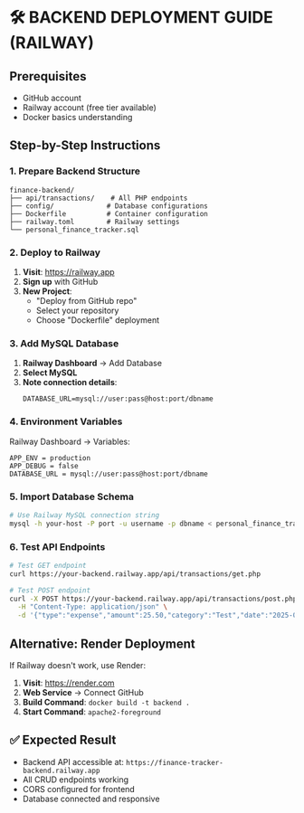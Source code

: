 # 🛠️ BACKEND DEPLOYMENT GUIDE (RAILWAY)

## Prerequisites
- GitHub account  
- Railway account (free tier available)
- Docker basics understanding

## Step-by-Step Instructions

### 1. Prepare Backend Structure
```
finance-backend/
├── api/transactions/    # All PHP endpoints
├── config/             # Database configurations  
├── Dockerfile          # Container configuration
├── railway.toml        # Railway settings
└── personal_finance_tracker.sql
```

### 2. Deploy to Railway
1. **Visit**: https://railway.app
2. **Sign up** with GitHub
3. **New Project**:
   - "Deploy from GitHub repo"
   - Select your repository
   - Choose "Dockerfile" deployment

### 3. Add MySQL Database
1. **Railway Dashboard** → Add Database
2. **Select MySQL**
3. **Note connection details**:
   ```
   DATABASE_URL=mysql://user:pass@host:port/dbname
   ```

### 4. Environment Variables
Railway Dashboard → Variables:
```
APP_ENV = production
APP_DEBUG = false
DATABASE_URL = mysql://user:pass@host:port/dbname
```

### 5. Import Database Schema
```bash
# Use Railway MySQL connection string
mysql -h your-host -P port -u username -p dbname < personal_finance_tracker.sql
```

### 6. Test API Endpoints
```bash
# Test GET endpoint
curl https://your-backend.railway.app/api/transactions/get.php

# Test POST endpoint  
curl -X POST https://your-backend.railway.app/api/transactions/post.php \
  -H "Content-Type: application/json" \
  -d '{"type":"expense","amount":25.50,"category":"Test","date":"2025-06-26"}'
```

## Alternative: Render Deployment
If Railway doesn't work, use Render:
1. **Visit**: https://render.com
2. **Web Service** → Connect GitHub
3. **Build Command**: `docker build -t backend .`
4. **Start Command**: `apache2-foreground`

## ✅ Expected Result
- Backend API accessible at: `https://finance-tracker-backend.railway.app`
- All CRUD endpoints working
- CORS configured for frontend
- Database connected and responsive
